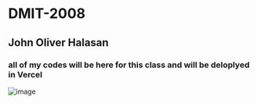 #  DMIT-2008
##  John Oliver Halasan

### all of my codes will be here for this class and will be deloplyed in Vercel

![image](https://user-images.githubusercontent.com/77119741/205213005-ee21482d-fdba-4286-8770-2860ff74cab2.png)
##


